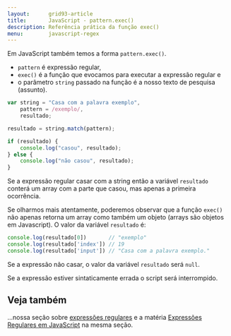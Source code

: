 ```yaml
---
layout:      grid93-article
title:       JavaScript - pattern.exec()
description: Referência prática da função exec()
menu:        javascript-regex
---
```


Em JavaScript também temos a forma `pattern.exec()`.

- `pattern` é expressão regular, 
- `exec()` é a função que evocamos para executar a expressão regular e
- o parâmetro `string` passado na função é a nosso texto de pesquisa (assunto).

```javascript
var string = "Casa com a palavra exemplo",
    pattern = /exemplo/,
    resultado;

resultado = string.match(pattern);

if (resultado) {
    console.log("casou", resultado);
} else {
    console.log("não casou", resultado);
}
```

Se a expressão regular casar com a string então a variável `resultado` conterá um array com a parte que casou, mas 
apenas a primeira ocorrência.

Se olharmos mais atentamente, poderemos observar que a função `exec()` não apenas retorna um array como também um objeto
(arrays são objetos em Javascript). O valor da variável `resultado` é:

```javascript
console.log(resultado[0])       // "exemplo"
console.log(resultado['index']) // 19
console.log(resultado['input']) // "Casa com a palavra exemplo."
```

Se a expressão não casar, o valor da variável `resultado` será `null`.

Se a expressão estiver sintaticamente errada o script será interrompido.



Veja também
---

...nossa seção sobre [expressões regulares](/regex/) e a matéria [Expressões Regulares em JavaScript](/regex/javascript-expressoes-regulares/)
na mesma seção.